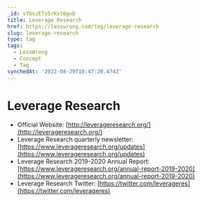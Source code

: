 ```yaml
---
_id: sYbszETv5rKst6gxD
title: Leverage Research
href: https://lesswrong.com/tag/leverage-research
slug: leverage-research
type: tag
tags:
  - LessWrong
  - Concept
  - Tag
synchedAt: '2022-08-29T10:47:20.474Z'
---
```


# Leverage Research

- Official Website: [http://leverageresearch.org/](http://leverageresearch.org/)
- Leverage Research quarterly newsletter: [https://www.leverageresearch.org/updates](https://www.leverageresearch.org/updates)
- Leverage Research 2019-2020 Annual Report: [https://www.leverageresearch.org/annual-report-2019-2020](https://www.leverageresearch.org/annual-report-2019-2020)
- Leverage Research Twitter: [https://twitter.com/leverageres](https://twitter.com/leverageres)
